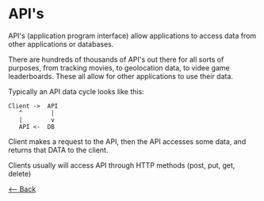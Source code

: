 # API's

API's (application program interface) allow applications to access data from other applications or databases.

There are hundreds of thousands of API's out there for all sorts of purposes, from tracking movies, to geolocation data, to videe game leaderboards. These all allow for other applications to use their data.

Typically an API data cycle looks like this:

```
Client ->  API  
   ^        |
   |        v
   API <-  DB
```

Client makes a request to the API, then the API accesses some data, and returns that DATA to the client.

Clients usually will access API through HTTP methods (post, put, get, delete)

[<-- Back](../README.md)
